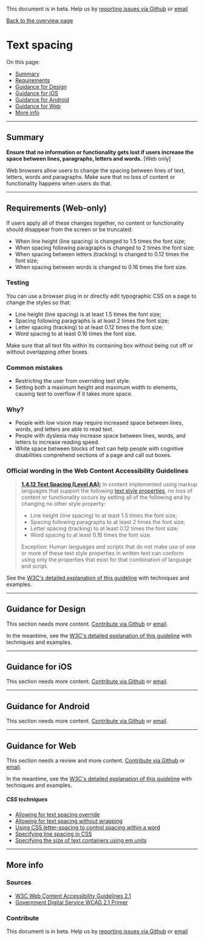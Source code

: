 This document is in beta. Help us by [reporting issues via Github](https://github.com/theappbusiness/accessibility-guidelines) or [email](mailto:jeanfrancois@theappbusiness.com)

[Back to the overview page](./../index.html)

# Text spacing

On this page:
* [Summary](#summary)
* [Requirements](#requirements)
* [Guidance for Design](#guidance-for-design)
* [Guidance for iOS](#guidance-for-ios)
* [Guidance for Android](#guidance-for-android)
* [Guidance for Web](#guidance-for-web)
* [More info](#more-info)

---

## Summary

**Ensure that no information or functionality gets lost if users increase the space between lines, paragraphs, letters and words.** [Web only]

Web browsers allow users to change the spacing between lines of text, letters, words and paragraphs. Make sure that no loss of content or functionality happens when users do that.

---

## Requirements (Web-only)

If users apply all of these changes together, no content or functionality should disappear from the screen or be truncated:
* When line height (line spacing) is changed to 1.5 times the font size;
* When spacing following paragraphs is changed to 2 times the font size;
* When spacing between letters (tracking) is changed to 0.12 times the font size;
* When spacing between words is changed to 0.16 times the font size.

### Testing

You can use a browser plug in or directly edit typographic CSS on a page to change the styles so that:

* Line height (line spacing) is at least 1.5 times the font size;
* Spacing following paragraphs is at least 2 times the font size;
* Letter spacing (tracking) to at least 0.12 times the font size;
* Word spacing to at least 0.16 times the font size.

Make sure that all text fits within its containing box without being cut off or without overlapping other boxes.

### Common mistakes

*  Restricting the user from overriding text style.
*  Setting both a maximum height and maximum width to elements, causing text to overflow if it takes more space.

### Why?

* People with low vision may require increased space between lines, words, and letters are able to read text.
* People with dyslexia may increase space between lines, words, and letters to increase reading speed.
* White space between blocks of text can help people with cognitive disabilities comprehend sections of a page and call out boxes.

### Official wording in the Web Content Accessibility Guidelines

> [**1.4.12 Text Spacing (Level AA):**](https://www.w3.org/WAI/WCAG21/Understanding/text-spacing.html) In content implemented using markup languages that support the following [text style properties](https://www.w3.org/WAI/WCAG21/Understanding/text-spacing.html#dfn-text), no loss of content or functionality occurs by setting all of the following and by changing no other style property:
> 
> * Line height (line spacing) to at least 1.5 times the font size;
> * Spacing following paragraphs to at least 2 times the font size;
> * Letter spacing (tracking) to at least 0.12 times the font size;
> * Word spacing to at least 0.16 times the font size.
> 
> Exception: Human languages and scripts that do not make use of one or more of these text style properties in written text can conform using only the properties that exist for that combination of language and script.

See the [W3C's detailed explanation of this guideline](LINK) with techniques and examples.

---

## Guidance for Design

This section needs more content. [Contribute via Github](https://github.com/theappbusiness/accessibility-guidelines/) or [email](mailto:jeanfrancois@theappbusiness.com).

In the meantime, see the [W3C's detailed explanation of this guideline](https://www.w3.org/WAI/WCAG21/Understanding/text-spacing.html) with techniques and examples.

---

## Guidance for iOS

This section needs more content. [Contribute via Github](https://github.com/theappbusiness/accessibility-guidelines/) or [email](mailto:kane.cheshire@theappbusiness.com).

---

## Guidance for Android

This section needs more content. [Contribute via Github](https://github.com/theappbusiness/accessibility-guidelines/) or [email](mailto:jeanfrancois@theappbusiness.com).

---

## Guidance for Web

This section needs a review and more content. [Contribute via Github](https://github.com/theappbusiness/accessibility-guidelines/) or [email](mailto:jeanfrancois@theappbusiness.com).

In the meantime, see the [W3C's detailed explanation of this guideline](https://www.w3.org/WAI/WCAG21/Understanding/text-spacing.html) with techniques and examples.

##### CSS techniques

* [Allowing for text spacing override](https://www.w3.org/WAI/WCAG21/Techniques/css/C36)
* [Allowing for text spacing without wrapping](https://www.w3.org/WAI/WCAG21/Techniques/css/C35)
* [Using CSS letter-spacing to control spacing within a word](https://www.w3.org/WAI/WCAG21/Techniques/css/C8)
* [Specifying line spacing in CSS](https://www.w3.org/WAI/WCAG21/Techniques/css/C21)
* [Specifying the size of text containers using em units](https://www.w3.org/WAI/WCAG21/Techniques/css/C28)

---

## More info

### Sources

* [W3C Web Content Accessibility Guidelines 2.1](https://www.w3.org/TR/WCAG21/)
* [Government Digital Service WCAG 2.1 Primer](https://alphagov.github.io/wcag-primer/)

### Contribute

This document is in beta. Help us by [reporting issues via Github](https://github.com/theappbusiness/accessibility-guidelines) or [email](mailto:jeanfrancois@theappbusiness.com)